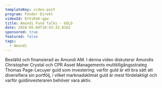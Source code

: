 ```yaml
---
templateKey: video-post
program: Fonder Direkt
videoId: EtViRoK-qpw
title: Amundi Fund Talks - GOLD
date: 2018-05-04T10:43:33.816Z
sponsored: true
featured: false
tags:
  - Amundi
---
```

Beställd och finansierad av Amundi AM. I denna video diskuterar Amundis Christopher Crystal och CPR Asset Managements multitillgångsstrateg Thomas Page-Lecuyer guld som investering; varför guld är ett bra sätt att diversifiera sin portfölj, i vilket marknadsklimat guld är mest fördelaktigt och varför guldinvesteraren behöver vara aktiv.
